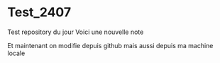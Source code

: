 # Test_2407
Test repository du jour
Voici une nouvelle note

Et maintenant on modifie depuis github
mais aussi depuis ma machine locale
